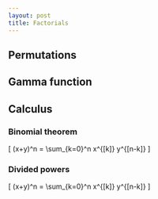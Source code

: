 ```yaml
---
layout: post
title: Factorials
---
```


## Permutations

## Gamma function

## Calculus

### Binomial theorem
\[
  (x+y)^n = \sum_{k=0}^n x^{[k]} y^{[n-k]}
\]

### Divided powers

\[
  (x+y)^n = \sum_{k=0}^n x^{[k]} y^{[n-k]}
\]

